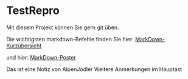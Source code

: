 # TestRepro

Mit diesem Projekt können Sie gern git üben.

Die wichtigsten markdown-Befehle finden Sie hier:
[MarkDown-Kurzübersicht](https://www.markdownguide.org/cheat-sheet/)

und hier:
[MarkDown-Poster](https://www.heise.de/downloads/18/1/1/6/7/1/0/3/Markdown-CheatSheet-Deutsch.pdf)

Das ist eine Notiz von AlpenJodler
Weitere Anmerkungen im Hauptast
